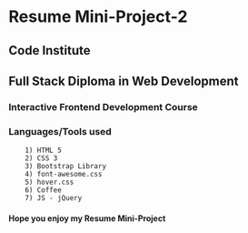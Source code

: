 # Resume Mini-Project-2

## Code Institute
## Full Stack Diploma in Web Development

### Interactive Frontend Development Course

### Languages/Tools used
        1) HTML 5
        2) CSS 3
        3) Bootstrap Library
        4) font-awesome.css
        5) hover.css
        6) Coffee
        7) JS - jQuery

#### Hope you enjoy my Resume Mini-Project